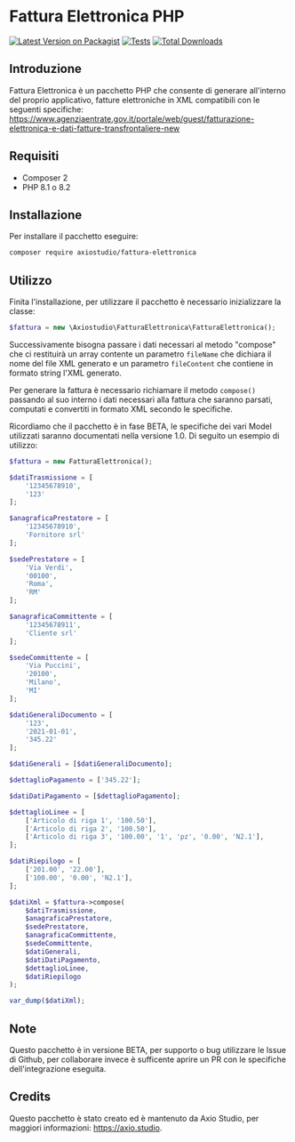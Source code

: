 # Fattura Elettronica PHP

[![Latest Version on Packagist](https://img.shields.io/packagist/v/axiostudio/fattura-elettronica.svg?style=flat-square)](https://packagist.org/packages/axiostudio/fattura-elettronica)
[![Tests](https://github.com/axiostudio/fattura-elettronica/actions/workflows/tests.yml/badge.svg)](https://github.com/axiostudio/fattura-elettronica/actions/workflows/tests.yml)
[![Total Downloads](https://img.shields.io/packagist/dt/axiostudio/fattura-elettronica.svg?style=flat-square)](https://packagist.org/packages/axiostudio/fattura-elettronica)

## Introduzione

Fattura Elettronica è un pacchetto PHP che consente di generare all'interno del proprio applicativo, fatture elettroniche in XML compatibili con le seguenti specifiche: https://www.agenziaentrate.gov.it/portale/web/guest/fatturazione-elettronica-e-dati-fatture-transfrontaliere-new

## Requisiti

- Composer 2
- PHP 8.1 o 8.2

## Installazione

Per installare il pacchetto eseguire:

```bash
composer require axiostudio/fattura-elettronica
```

## Utilizzo

Finita l'installazione, per utilizzare il pacchetto è necessario inizializzare la classe:

```php
$fattura = new \Axiostudio\FatturaElettronica\FatturaElettronica();
```

Successivamente bisogna passare i dati necessari al metodo "compose" che ci restituirà un array contente un parametro `fileName` che dichiara il nome del file XML generato e un parametro `fileContent` che contiene in formato string l'XML generato.

Per generare la fattura è necessario richiamare il metodo `compose()` passando al suo interno i dati necessari alla fattura che saranno parsati, computati e convertiti in formato XML secondo le specifiche.

Ricordiamo che il pacchetto è in fase BETA, le specifiche dei vari Model utilizzati saranno documentati nella versione 1.0. Di seguito un esempio di utilizzo:

```php
$fattura = new FatturaElettronica();

$datiTrasmissione = [
    '12345678910',
    '123'
];

$anagraficaPrestatore = [
    '12345678910',
    'Fornitore srl'
];

$sedePrestatore = [
    'Via Verdi',
    '00100',
    'Roma',
    'RM'
];

$anagraficaCommittente = [
    '12345678911',
    'Cliente srl'
];

$sedeCommittente = [
    'Via Puccini',
    '20100',
    'Milano',
    'MI'
];

$datiGeneraliDocumento = [
    '123',
    '2021-01-01',
    '345.22'
];

$datiGenerali = [$datiGeneraliDocumento];

$dettaglioPagamento = ['345.22'];

$datiDatiPagamento = [$dettaglioPagamento];

$dettaglioLinee = [
    ['Articolo di riga 1', '100.50'],
    ['Articolo di riga 2', '100.50'],
    ['Articolo di riga 3', '100.00', '1', 'pz', '0.00', 'N2.1'],
];

$datiRiepilogo = [
    ['201.00', '22.00'],
    ['100.00', '0.00', 'N2.1'],
];

$datiXml = $fattura->compose(
    $datiTrasmissione,
    $anagraficaPrestatore,
    $sedePrestatore,
    $anagraficaCommittente,
    $sedeCommittente,
    $datiGenerali,
    $datiDatiPagamento,
    $dettaglioLinee,
    $datiRiepilogo
);

var_dump($datiXml);
```

## Note

Questo pacchetto è in versione BETA, per supporto o bug utilizzare le Issue di Github, per collaborare invece è sufficente aprire un PR con le specifiche dell'integrazione eseguita.

## Credits

Questo pacchetto è stato creato ed è mantenuto da Axio Studio, per maggiori informazioni: https://axio.studio.
